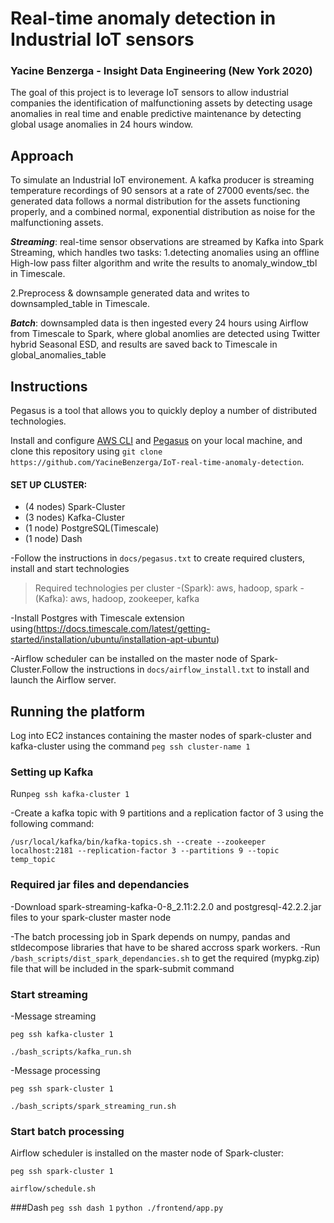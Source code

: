 # Real-time anomaly detection in Industrial IoT sensors
### Yacine Benzerga - Insight Data Engineering (New York 2020)

The goal of this project is to leverage IoT sensors to allow industrial companies the identification of malfunctioning assets by detecting usage anomalies in real time and enable predictive maintenance by detecting global usage anomalies in 24 hours window.


## Approach
To simulate an Industrial IoT environement. A kafka producer is streaming temperature recordings of 90 sensors at a rate of 27000 events/sec. the generated data follows a normal distribution for the assets functioning properly, and a combined normal, exponential distribution as noise for the malfunctioning assets.   



***Streaming***: real-time sensor observations are streamed by Kafka into Spark Streaming, which handles two tasks: 
 1.detecting anomalies using an offline High-low pass filter algorithm and write the results to  anomaly_window_tbl in Timescale.
 
2.Preprocess & downsample generated data and writes to downsampled_table in Timescale.


***Batch***: downsampled data is then ingested every 24 hours using Airflow from Timescale to Spark, where global anomlies are detected using Twitter hybrid Seasonal ESD, and results are saved back to Timescale in global_anomalies_table

## Instructions 

Pegasus is a tool that allows you to quickly deploy a number of distributed technologies.

Install and configure [AWS CLI](https://aws.amazon.com/cli/) and [Pegasus](https://github.com/InsightDataScience/pegasus) on your local machine, and clone this repository using
`git clone https://github.com/YacineBenzerga/IoT-real-time-anomaly-detection`.

#### SET UP CLUSTER:
- (4 nodes) Spark-Cluster 
- (3 nodes) Kafka-Cluster
- (1 node) PostgreSQL(Timescale)
- (1 node) Dash 

-Follow the instructions in `docs/pegasus.txt` to create required clusters, install and start technologies

>Required technologies per cluster
-(Spark): aws, hadoop, spark
-(Kafka): aws, hadoop, zookeeper, kafka

-Install Postgres with Timescale extension using(https://docs.timescale.com/latest/getting-started/installation/ubuntu/installation-apt-ubuntu)

-Airflow scheduler can be installed on the master node of Spark-Cluster.Follow the instructions in `docs/airflow_install.txt` to install and launch the Airflow server.



## Running the platform

Log into EC2 instances containing the master nodes of spark-cluster and kafka-cluster using
the command `peg ssh cluster-name 1`

### Setting up Kafka
Run`peg ssh kafka-cluster 1`

-Create a kafka topic with 9 partitions and a replication factor of 3 using the following command:

`/usr/local/kafka/bin/kafka-topics.sh --create --zookeeper localhost:2181 --replication-factor 3 --partitions 9 --topic temp_topic`

### Required jar files and dependancies
-Download spark-streaming-kafka-0-8_2.11:2.2.0 and postgresql-42.2.2.jar files to your spark-cluster master node

-The batch processing job in Spark depends on numpy, pandas and stldecompose libraries that have to be shared accross spark workers.
-Run `/bash_scripts/dist_spark_dependancies.sh` to get the required (mypkg.zip) file that will be included in the spark-submit command

### Start streaming
-Message streaming

`peg ssh kafka-cluster 1`

`./bash_scripts/kafka_run.sh` 

-Message processing

`peg ssh spark-cluster 1`

`./bash_scripts/spark_streaming_run.sh` 

### Start batch processing
Airflow scheduler is installed on the master node of Spark-cluster:

`peg ssh spark-cluster 1`

`airflow/schedule.sh`

###Dash
`peg ssh dash 1`
`python ./frontend/app.py`
